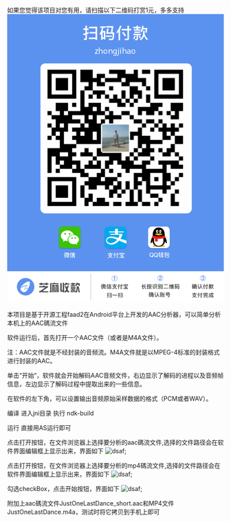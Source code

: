 如果您觉得该项目对您有用，请扫描以下二维码打赏1元，多多支持 \
![afd](webwxgetmsgimg.jpeg)


本项目是基于开源工程faad2在Android平台上开发的AAC分析器，可以简单分析本机上的AAC碼流文件

软件运行后，首先打开一个AAC文件（或者是M4A文件）。

注：AAC文件就是不经封装的音频流。M4A文件就是以MPEG-4标准的封装格式进行封装的AAC。

单击“开始”，软件就会开始解码AAC音频文件，右边显示了解码的进程以及音频帧信息，左边显示了解码过程中提取出来的一些信息。

在软件的左下角，可以设置输出音频原始采样数据的格式（PCM或者WAV）。

编译 
进入jni目录 
执行 ndk-build

运行 
直接用AS运行即可

点击打开按钮，在文件浏览器上选择要分析的aac碼流文件,选择的文件路径会在软件界面编辑框上显示出来，界面如下
![dsaf](Selection_017.png);

点击打开按钮，在文件浏览器上选择要分析的mp4碼流文件,选择的文件路径会在软件界面编辑框上显示出来，界面如下
![dsaf](Selection_016.png);

勾选checkBox，点击开始按钮，界面如下
![dsaf](Screenshot_20180624-151628.png);

附加上aac碼流文件JustOneLastDance_short.aac和MP4文件JustOneLastDance.m4a，测试时将它拷贝到手机上即可


